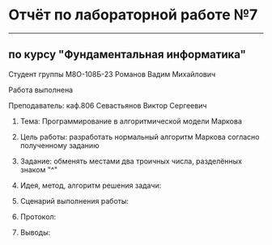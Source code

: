 # Отчёт по лабораторной работе №7

---

## по курсу "Фундаментальная информатика"


Студент группы М8О-108Б-23 Романов Вадим Михайлович

Работа выполнена

Преподаватель: каф.806 Севастьянов Виктор Сергеевич

1. Тема: Программирование в алгоритмической модели Маркова
2. Цель работы: разработать нормальный алгоритм Маркова согласно полученному заданию
3. Задание: обменять местами два троичных числа, разделённых знаком "^"
4. Идея, метод, алгоритм решения задачи:

5. Сценарий выполнения работы:

6. Протокол:

8. Выводы: